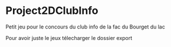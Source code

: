 # Project2DClubInfo
Petit jeu pour le concours du club info de la fac du Bourget du lac

Pour avoir juste le jeux télecharger le dossier export
